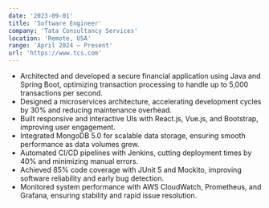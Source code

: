 ```yaml
---
date: '2023-09-01'
title: 'Software Engineer'
company: 'Tata Consultancy Services'
location: 'Remote, USA'
range: 'April 2024 – Present'
url: 'https://www.tcs.com'
---
```


- Architected and developed a secure financial application using Java and Spring Boot, optimizing transaction processing to handle up to 5,000 transactions per second.  
- Designed a microservices architecture, accelerating development cycles by 30% and reducing maintenance overhead.  
- Built responsive and interactive UIs with React.js, Vue.js, and Bootstrap, improving user engagement.  
- Integrated MongoDB 5.0 for scalable data storage, ensuring smooth performance as data volumes grew.  
- Automated CI/CD pipelines with Jenkins, cutting deployment times by 40% and minimizing manual errors.  
- Achieved 85% code coverage with JUnit 5 and Mockito, improving software reliability and early bug detection.  
- Monitored system performance with AWS CloudWatch, Prometheus, and Grafana, ensuring stability and rapid issue resolution.  

